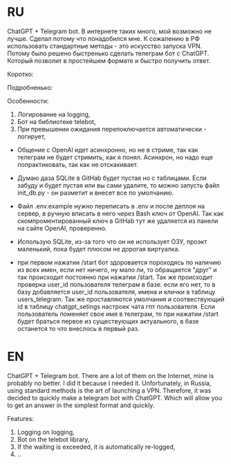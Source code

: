 
# RU

ChatGPT + Telegram bot. В интернете таких много, мой возможно не лучше. Сделал потому что понадобился мне. К сожалению в РФ использовать стандартные методы - это искусство запуска VPN. Потому было решено быстренько сделать телеграм бот с ChatGPT. Который позволит в простейшем формате и быстро получить ответ.

Коротко: 



Подробненько:



Особенности:
1. Логирование на logging,
2. Бот на библиотеке telebot,
3. При превышении ожидания перепоключается автоматически - логирует,

- Общение с OpenAI идет асинхронно, но не в стриме, так как телеграм не будет стримить, как я понял. Асинхрон, но надо еще попрактиковать, так как не отскакивает.

- Думаю даза SQLite в GitHab будет пустая но с таблицами. Если забуду и будет пустая или вы сами удалите, то можно запусть файл init_db.py - он разметит и внесет все по умолчанию.

- Файл .env.example нужно переписать в .env и после деплоя на сервер, в ручную вписать в него через Bash ключ от OpenAI. Так как скомпроментированный ключ в GitHab тут же удаляется из панели на сайте OpenAI, проверенно.

- Использую SQLite, из-за того что он не использует ОЗУ, проэкт маленький, пока будет плюсом не дорогая виртуалка.

- при первом нажатии /start бот здоровается пороходясь по наличию из всех имен, если нет ничего, ну мало ли, то обращается "друг" и так происходит постоянно при нажатии /start.  Так же происходит проверка user_id пользователя телеграм в базе. если его нет, то в базу добавляется user_id пользователя, имена и клички в таблицу users_telegram. Так же проставляются умолчания и соотвествующий id в таблицу chatgpt_setings настроек чата гпт пользователя. Если пользователь поменяет свое имя в телеграм, то при нажатии /start будет браться первое из существующих актуального, в базе останется то что внеслось в первый раз.



# EN

ChatGPT + Telegram bot. There are a lot of them on the Internet, mine is probably no better. I did it because I needed it. Unfortunately, in Russia, using standard methods is the art of launching a VPN. Therefore, it was decided to quickly make a telegram bot with ChatGPT. Which will allow you to get an answer in the simplest format and quickly.

Features:
1. Logging on logging,
2. Bot on the telebot library,
3. If the waiting is exceeded, it is automatically re-logged,
4. ..

